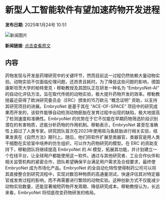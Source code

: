 # 新型人工智能软件有望加速药物开发进程

**发布日期**: 2025年1月24号 10:51

![新闻图片](https://pic.chinaz.com/picmap/thumb/202307061803120795_6.jpg)

**新闻链接**: [点击查看原文](https://www.aibase.com/zh/news/14981)

## 内容

药物发现与开发是药理研究中的关键环节，然而目前这一过程仍然依赖大量动物实验。动物实验不仅面临伦理问题，还昂贵且耗时。为了降低这些问题的影响，德国康斯坦茨大学的帕特里克・穆勒教授及其团队正在研发一种名为 “EmbryoNet-AI” 的自动化评估方法，旨在取代传统的动物实验，极大提升药物开发的效率。穆勒教授最近获得了欧洲研究委员会（ERC）颁发的15万欧元 “概念证明” 资助，以支持其研究项目的进展。EmbryoNet 是基于其在 “ACE-OF-SPACE” 项目中的研究成果而开发的，该软件能够自动检测动物胚胎在发育过程中出现的缺陷，极大地提高了检测速度和准确性。EmbryoNet 的优势在于它不仅能在早期药物筛选阶段识别潜在的有害物质，还能分析药物的作用机制。穆勒表示，EmbryoNet 甚至在准确性上超过了人类专家。研究团队首次在2023年使用斑马鱼胚胎进行相关实验，结果发表在《自然方法》期刊上。随后，他们将软件扩展至类器官，类器官是用人类干细胞在实验室中培养的仿生组织，可以作为药物研究的模型。在 ERC 的资助支持下，穆勒团队将继续提高 EmbryoNet 的 AI 模型，拓展其功能，并计划建立一个在线平台，让全球用户都能使用这一软件。通过与其他研究者、工业合作伙伴和相关监管机构的紧密合作，团队希望确保平台满足用户需求及合规要求，最终使 EmbryoNet 成为市场化产品。EmbryoNet 的全自动化特性使得制药公司可以将其直接整合到研究流程中，实现对数百种物质的高通量测试，快速评估其对特定器官或发育过程的影响，而不再需要进行繁琐的动物实验。这种创新方式不仅能减少动物实验数量，还能显著缩短药物开发周期、降低研究成本。穆勒教授认为，长远来看，EmbryoNet 将彻底改变药物研发的格局。
